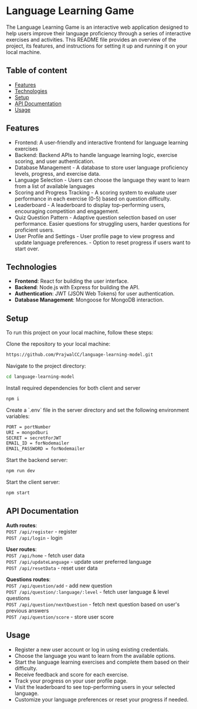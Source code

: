 # Language Learning Game

The Language Learning Game is an interactive web application designed to
help users improve their language proficiency through a series of
interactive exercises and activities. This README file provides an
overview of the project, its features, and instructions for setting it
up and running it on your local machine.

## Table of content

- [Features](#features)
- [Technologies](#technologies)
- [Setup](#setup)
- [API Documentation](#api-documentation)
- [Usage](#usage)

## Features

- Frontend: A user-friendly and interactive frontend for language learning exercises
- Backend: Backend APIs to handle language learning logic, exercise scoring, and user authentication.
-  Database Management - A database to store user language proficiency levels, progress, and exercise data.
- Language Selection - Users can choose the language they want to learn from a list of available languages
- Scoring and Progress Tracking - A scoring system to evaluate user performance in each exercise (0-5) based on question difficulty.
- Leaderboard - A leaderboard to display top-performing users, encouraging competition and engagement.
- Quiz Question Pattern - Adaptive question selection based on user performance. Easier questions for struggling users, harder questions for proficient users.
- User Profile and Settings - User profile page to view progress and update language preferences. - Option to reset progress if users want to start over.

## Technologies

- **Frontend**: React for building the user interface.
- **Backend**: Node.js with Express for building the API.
- **Authentication**: JWT (JSON Web Tokens) for user authentication.
- **Database Management**: Mongoose for MongoDB interaction.

## Setup

To run this project on your local machine, follow these steps:

Clone the repository to your local machine:

```bash
https://github.com/PrajwalCC/language-learning-model.git
```

Navigate to the project directory:

```bash
cd language-learning-model
```

Install required dependencies for both client and server

```bash
npm i
```

Create a \`.env\` file in the server directory and set the following environment variables:

```bash
PORT = portNumber
URI = mongodburi
SECRET = secretForJWT
EMAIL_ID = forNodemailer
EMAIL_PASSWORD = forNodemailer 
```

Start the backend server:

```bash
npm run dev
```

Start the client server:

```bash
npm start
```

## API Documentation

**Auth routes**:\
`POST /api/register` - register\
`POST /api/login` - login

**User routes**:\
`POST /api/home` - fetch user data\
`POST /api/updateLanguage` - update user preferred language\
`POST /api/resetData` - reset user data

**Questions routes**:\
`POST /api/question/add` - add new question\
`POST /api/question/:language/:level` - fetch user language & level questions\
`POST /api/question/nextQuestion` - fetch next question based on user's previous answers\
`POST /api/question/score` - store user score


## Usage

- Register a new user account or log in using existing credentials.
- Choose the language you want to learn from the available options. 
- Start the language learning exercises and complete them based on their difficulty.
- Receive feedback and score for each exercise.
- Track your progress on your user profile page.
- Visit the leaderboard to see top-performing users in your selected language.
- Customize your language preferences or reset your progress if needed.


